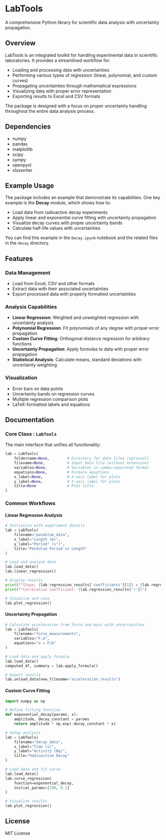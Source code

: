 # LabTools

A comprehensive Python library for scientific data analysis with uncertainty propagation.

## Overview

LabTools is an integrated toolkit for handling experimental data in scientific laboratories. It provides a streamlined workflow for:

- Loading and processing data with uncertainties
- Performing various types of regression (linear, polynomial, and custom curves)
- Propagating uncertainties through mathematical expressions
- Visualizing data with proper error representation
- Exporting results to Excel and CSV formats

The package is designed with a focus on proper uncertainty handling throughout the entire data analysis process.

## Dependencies

- numpy
- pandas
- matplotlib
- scipy
- sympy
- openpyxl
- xlsxwriter

## Example Usage

The package includes an example that demonstrate its capabilities. One key example is the **Decay** module, which shows how to:

- Load data from radioactive decay experiments
- Apply linear and exponential curve fitting with uncertainty propagation
- Visualize decay curves with proper uncertainty bands
- Calculate half-life values with uncertainties

You can find this example in the `Decay.ipynb` notebook and the related files in the `decay` directory.

## Features

### Data Management

- Load from Excel, CSV and other formats
- Extract data with their associated uncertainties
- Export processed data with properly formatted uncertainties

### Analysis Capabilities

- **Linear Regression**: Weighted and unweighted regression with uncertainty analysis
- **Polynomial Regression**: Fit polynomials of any degree with proper error propagation
- **Custom Curve Fitting**: Orthogonal distance regression for arbitrary functions
- **Uncertainty Propagation**: Apply formulas to data with proper error propagation
- **Statistical Analysis**: Calculate means, standard deviations with uncertainty weighting

### Visualization

- Error bars on data points
- Uncertainty bands on regression curves
- Multiple regression comparison plots
- LaTeX-formatted labels and equations

## Documentation

### Core Class : `LabTools`

The main interface that unifies all functionality:

```python
lab = LabTools(
    foldername=None,        # Directory for data files (optional)
    filename=None,          # Input data file (without extension)
    variables=None,         # Variables in comma-separated format
    equations=None,         # Formula equations
    x_label=None,           # X-axis label for plots
    y_label=None,           # Y-axis label for plots 
    title=None              # Plot title
)
```

### Common Workflows

#### Linear Regression Analysis

```python
# Initialize with experiment details
lab = LabTools(
    filename="pendulum_data",
    x_label="Length (m)",
    y_label="Period² (s²)",
    title="Pendulum Period vs Length"
)

# Load and analyze data
lab.load_data()
lab.linear_regression()

# Display results
print(f"Slope: {lab.regression_results['coefficients'][1]} ± {lab.regression_results['errors'][1]}")
print(f"Correlation coefficient: {lab.regression_results['r']}")

# Visualize and save
lab.plot_regression()
```

#### Uncertainty Propagation

```python
# Calculate acceleration from force and mass with uncertainties
lab = LabTools(
    filename="force_measurements",
    variables="F,m",
    equations="a = F/m"
)

# Load data and apply formula
lab.load_data()
computed_df, summary = lab.apply_formula()

# Export results
lab.unload_data(new_filename="acceleration_results")
```

#### Custom Curve Fitting

```python
import numpy as np

# Define fitting function
def exponential_decay(params, x):
    amplitude, decay_constant = params
    return amplitude * np.exp(-decay_constant * x)

# Setup analysis
lab = LabTools(
    filename="decay_data",
    x_label="Time (s)",
    y_label="Activity (Bq)",
    title="Radioactive Decay"
)

# Load data and fit curve
lab.load_data()
lab.curve_regression(
    function=exponential_decay,
    initial_params=[100, 0.1]
)

# Visualize results
lab.plot_regression()
```

## License

MIT License
